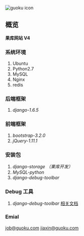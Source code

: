 ![guoku icon](http://tp4.sinaimg.cn/2179686555/50/5657509044/1)


## 概览
**果库网站 V4**

### 系统环境
1. Ubuntu 
2. Python2.7 
3. MySQL 
4. Nginx 
5. redis

### 后端框架
1. *django-1.6.5*

### 前端框架
1. *bootstrap-3.2.0*
2. *jQuery-1.11.1*

### 安装包
1. *django-storage （果库开发）*
2. *MySQL-python*
3. *django-debug-toolbar*

### Debug 工具
1. *django-debug-toolbar* [相关文档](http://django-debug-toolbar.readthedocs.org/en/1.2/installation.html#quick-setup)

### Emial
<job@guoku.com> <jiaxin@guoku.com>
